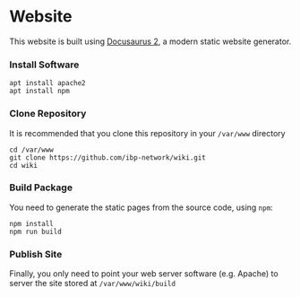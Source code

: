 # Website

This website is built using [Docusaurus 2](https://docusaurus.io/), a modern static website generator.

### Install Software

``` shell
apt install apache2
apt install npm
```

### Clone Repository

It is recommended that you clone this repository in your `/var/www` directory

``` shell
cd /var/www
git clone https://github.com/ibp-network/wiki.git
cd wiki
```

### Build Package

You need to generate the static pages from the source code, using `npm`:

``` shell
npm install
npm run build
```

### Publish Site

Finally, you only need to point your web server software (e.g. Apache) to server the site stored at `/var/www/wiki/build`